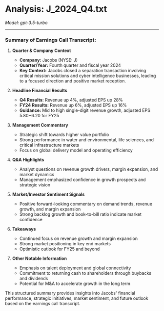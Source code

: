 # Analysis: J_2024_Q4.txt

*Model: gpt-3.5-turbo*

---

### Summary of Earnings Call Transcript:

1. **Quarter & Company Context**
   - **Company:** Jacobs (NYSE: J)
   - **Quarter/Year:** Fourth quarter and fiscal year 2024
   - **Key Context:** Jacobs closed a separation transaction involving critical mission solutions and cyber intelligence businesses, leading to a focused direction and positive market reception.

2. **Headline Financial Results**
   - **Q4 Results:** Revenue up 4%, adjusted EPS up 28%
   - **FY24 Results:** Revenue up 6%, adjusted EPS up 16%
   - **Guidance:** Mid to high single-digit revenue growth, adjusted EPS $5.80-$6.20 for FY25

3. **Management Commentary**
   - Strategic shift towards higher value portfolio
   - Strong performance in water and environmental, life sciences, and critical infrastructure markets
   - Focus on global delivery model and operating efficiency

4. **Q&A Highlights**
   - Analyst questions on revenue growth drivers, margin expansion, and market dynamics
   - Management emphasized confidence in growth prospects and strategic vision

5. **Market/Investor Sentiment Signals**
   - Positive forward-looking commentary on demand trends, revenue growth, and margin expansion
   - Strong backlog growth and book-to-bill ratio indicate market confidence

6. **Takeaways**
   - Continued focus on revenue growth and margin expansion
   - Strong market positioning in key end markets
   - Optimistic outlook for FY25 and beyond

7. **Other Notable Information**
   - Emphasis on talent deployment and global connectivity
   - Commitment to returning cash to shareholders through buybacks and dividends
   - Potential for M&A to accelerate growth in the long term

This structured summary provides insights into Jacobs' financial performance, strategic initiatives, market sentiment, and future outlook based on the earnings call transcript.